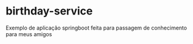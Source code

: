 # birthday-service
Exemplo de aplicação springboot feita para passagem de conhecimento para meus amigos
